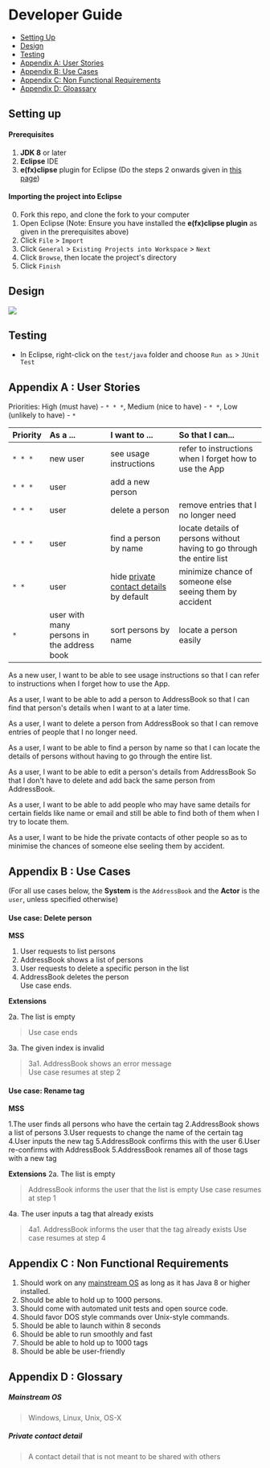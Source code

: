 # Developer Guide

* [Setting Up](#setting-up)
* [Design](#design)
* [Testing](#testing)
* [Appendix A: User Stories](#appendix-a--user-stories)
* [Appendix B: Use Cases](#appendix-b--use-cases)
* [Appendix C: Non Functional Requirements](#appendix-c--non-functional-requirements)
* [Appendix D: Gloassary](#appendix-d--glossary)

## Setting up

#### Prerequisites

1. **JDK 8** or later
2. **Eclipse** IDE
3. **e(fx)clipse** plugin for Eclipse (Do the steps 2 onwards given in
   [this page](http://www.eclipse.org/efxclipse/install.html#for-the-ambitious))


#### Importing the project into Eclipse

0. Fork this repo, and clone the fork to your computer
1. Open Eclipse (Note: Ensure you have installed the **e(fx)clipse plugin** as given in the prerequisites above)
2. Click `File` > `Import`
3. Click `General` > `Existing Projects into Workspace` > `Next`
4. Click `Browse`, then locate the project's directory
5. Click `Finish`

## Design
<img src="images/mainClassDiagram.png"/>

## Testing

* In Eclipse, right-click on the `test/java` folder and choose `Run as` > `JUnit Test`

## Appendix A : User Stories

Priorities: High (must have) - `* * *`, Medium (nice to have)  - `* *`,  Low (unlikely to have) - `*`


Priority | As a ... | I want to ... | So that I can...
-------- | :-------- | :--------- | :-----------
`* * *` | new user | see usage instructions | refer to instructions when I forget how to use the App
`* * *` | user | add a new person |
`* * *` | user | delete a person | remove entries that I no longer need
`* * *` | user | find a person by name | locate details of persons without having to go through the entire list
`* *` | user | hide [private contact details](#private-contact-detail) by default | minimize chance of someone else seeing them by accident
`*` | user with many persons in the address book | sort persons by name | locate a person easily

As a new user, I want to be able to see usage instructions so that I can refer to instructions when I forget how to use the App.

As a user, I want to be able to add a person to AddressBook so that I can find that person's details when I want to at a later time.

As a user, I want to delete a person from AddressBook so that I can remove entries of people that I no longer need.

As a user, I want to be able to find a person by name so that I can locate the details of persons without having to go through the entire list.

As a user, I want to be able to edit a person's details from AddressBook So that I don't have to delete and add back the same person from AddressBook.

As a user, I want to be able to add people who may have same details for certain fields like name or email and still be able to find both of them when I try to locate them.

As a user, I want to be hide the private contacts of other people so as to minimise the chances of someone else seeling them by accident.


## Appendix B : Use Cases

(For all use cases below, the **System** is the `AddressBook` and the **Actor** is the `user`, unless specified otherwise)

#### Use case: Delete person

**MSS**

1. User requests to list persons
2. AddressBook shows a list of persons
3. User requests to delete a specific person in the list
4. AddressBook deletes the person <br>
Use case ends.

**Extensions**

2a. The list is empty

> Use case ends

3a. The given index is invalid

> 3a1. AddressBook shows an error message <br>
  Use case resumes at step 2

#### Use case: Rename tag

**MSS**

1.The user finds all persons who have the certain tag
2.AddressBook shows a list of persons
3.User requests to change the name of the certain tag 
4.User inputs the new tag
5.AddressBook confirms this with the user
6.User re-confirms with AddressBook
5.AddressBook renames all of those tags with a new tag

**Extensions**
2a. The list is empty

>AddressBook informs the user that the list is empty
 Use case resumes at step 1

4a. The user inputs a tag that already exists

>4a1. AddressBook informs the user that the tag already exists
 Use case resumes at step 4
 
## Appendix C : Non Functional Requirements

1. Should work on any [mainstream OS](#mainstream-os) as long as it has Java 8 or higher installed.
2. Should be able to hold up to 1000 persons.
3. Should come with automated unit tests and open source code.
4. Should favor DOS style commands over Unix-style commands.
5. Should be able to launch within 8 seconds
7. Should be able to run smoothly and fast
8. Should be able to hold up to 1000 tags
9. Should be able be user-friendly
## Appendix D : Glossary

##### Mainstream OS

> Windows, Linux, Unix, OS-X

##### Private contact detail

> A contact detail that is not meant to be shared with others
